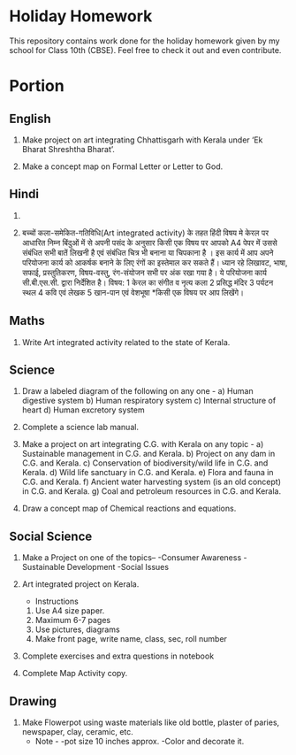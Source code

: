 # Holiday Homework

This repository contains work done for the holiday homework given by my school for Class 10th (CBSE). Feel free to check it out and even contribute.

# Portion

## English

1. Make project on  art integrating Chhattisgarh with  Kerala under ‘Ek  Bharat Shreshtha  Bharat’.

2. Make a concept map on Formal Letter or Letter to God.

## Hindi

1. 

2. बच्चों कला-समेकित-गतिविधि(Art integrated activity) के तहत हिंदी विषय मे केरल पर आधारित निम्न बिंदुओं में से अपनी पसंद के अनुसार किसी एक विषय पर आपको A4 पेपर में उससे संबंधित सभी बातें लिखनी है एवं संबंधित चित्र भी बनाना या चिपकाना है । इस कार्य में आप अपने परियोजना कार्य को आकर्षक बनाने के लिए रंगों का इस्तेमाल कर सकते हैं। ध्यान रहे लिखावट, भाषा, सफाई, प्रस्तुतिकरण, विषय-वस्तु, रंग-संयोजन सभी पर अंक रखा गया है। ये परियोजना कार्य सी.बी.एस.सी. द्वारा निर्देशित है।
विषय:
1 केरल का संगीत व नृत्य कला 2 प्रसिद्ध मंदिर
3 पर्यटन स्थल
4 कवि एवं लेखक
5 खान-पान एवं वेशभूषा
*किसी एक विषय पर आप लिखेंगे। 

## Maths

1. Write Art integrated activity related to the state of Kerala.

## Science

1. Draw a labeled diagram of  the following on any one -
a) Human digestive system
b) Human respiratory system
c) Internal structure of heart
d) Human excretory system

2. Complete a science lab  manual.

3. Make a project on art integrating C.G. with Kerala on any topic -
a) Sustainable management in C.G. and Kerala.
b) Project on any dam in C.G. and Kerala.
c) Conservation of biodiversity/wild life in C.G. and Kerala.
d) Wild life sanctuary in C.G. and Kerala.
e) Flora and fauna in C.G. and Kerala.
f) Ancient water harvesting system (is an old concept) in C.G. and Kerala. 
g) Coal and petroleum resources in C.G. and Kerala. 

4. Draw a concept map of Chemical reactions and equations.

## Social Science

1. Make a Project on one of the topics– 
    -Consumer Awareness
    -Sustainable Development
    -Social Issues

2. Art integrated project on Kerala.
    - Instructions
	1. Use A4 size paper.
	2. Maximum 6-7 pages
	3. Use pictures, diagrams
	4. Make front page, write name, class, sec, roll number

3. Complete exercises and extra questions in notebook

4. Complete Map Activity  copy.

## Drawing

1. Make Flowerpot using waste materials like old bottle, plaster of paries, newspaper, clay, ceramic, etc. 
	- Note -
	-pot size 10  inches approx.
	-Color and decorate it. 


